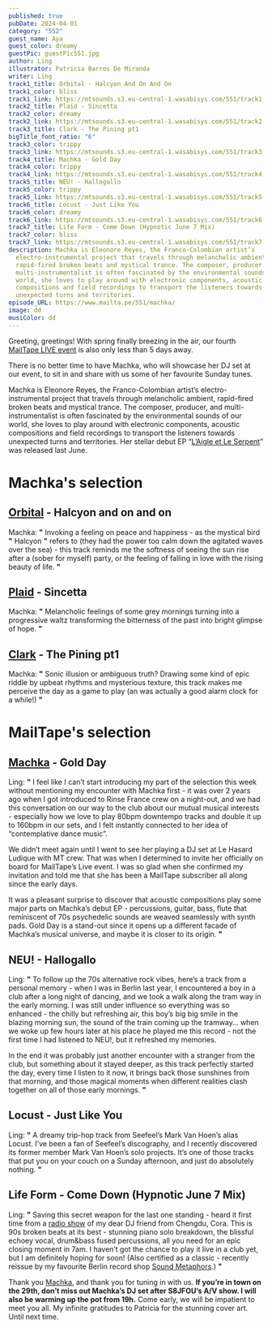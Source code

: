 ```yaml
---
published: true
pubDate: 2024-04-01
category: "552"
guest_name: Aya
guest_color: dreamy
guestPic: guestPic551.jpg
author: Ling
illustrator: Patricia Barros De Miranda
writer: Ling
track1_title: Orbital - Halcyon And On And On
track1_color: bliss
track1_link: https://mtsounds.s3.eu-central-1.wasabisys.com/551/track1.mp3
track2_title: Plaid - Sincetta
track2_color: dreamy
track2_link: https://mtsounds.s3.eu-central-1.wasabisys.com/551/track2.mp3
track3_title: Clark - The Pining pt1
bigTitle_font_ratio: "6"
track3_color: trippy
track3_link: https://mtsounds.s3.eu-central-1.wasabisys.com/551/track3.mp3
track4_title: Machka - Gold Day
track4_color: trippy
track4_link: https://mtsounds.s3.eu-central-1.wasabisys.com/551/track4.mp3
track5_title: NEU! - Hallogallo
track5_color: trippy
track5_link: https://mtsounds.s3.eu-central-1.wasabisys.com/551/track5.mp3
track6_title: Locust - Just Like You
track6_color: dreamy
track6_link: https://mtsounds.s3.eu-central-1.wasabisys.com/551/track6.mp3
track7_title: Life Form - Come Down (Hypnotic June 7 Mix)
track7_color: bliss
track7_link: https://mtsounds.s3.eu-central-1.wasabisys.com/551/track7.mp3
description: Machka is Eleonore Reyes, the Franco-Colombian artist’s
  electro-instrumental project that travels through melancholic ambient,
  rapid-fired broken beats and mystical trance. The composer, producer, and
  multi-instrumentalist is often fascinated by the environmental sounds of our
  world, she loves to play around with electronic components, acoustic
  compositions and field recordings to transport the listeners towards
  unexpected turns and territories.
episode_URL: https://www.mailta.pe/551/machka/
image: dd
musiColor: dd
---
```

Greeting, greetings! With spring finally breezing in the air, our fourth [MailTape LIVE event](https://live.mailta.pe) is also only less than 5 days away.

There is no better time to have Machka, who will showcase her DJ set at our event, to sit in and share with us some of her favourite Sunday tunes.

Machka is Eleonore Reyes, the Franco-Colombian artist’s electro-instrumental project that travels through melancholic ambient, rapid-fired broken beats and mystical trance. The composer, producer, and multi-instrumentalist is often fascinated by the environmental sounds of our world, she loves to play around with electronic components, acoustic compositions and field recordings to transport the listeners towards unexpected turns and territories. Her stellar debut EP “[L’Aigle et Le Serpent](https://machka.bandcamp.com/album/laigle-et-le-serpent)” was released last June.

# Machka's selection

## [Orbital](https://www.orbitalofficial.com/) - Halcyon and on and on

Machka: **"** Invoking a feeling on peace and happiness - as the mystical bird **"** Halcyon **"** refers to (they had the power too calm down the agitated waves over the sea) - this track reminds me the softness of seeing the sun rise after a (sober for myself) party, or the feeling of falling in love with the rising beauty of life. **"**


## [Plaid](https://plaid.warp.net/) - Sincetta

Machka: **"** Melancholic feelings of some grey mornings turning into a progressive waltz transforming the bitterness of the past into bright glimpse of hope. **"**

## [Clark](https://throttleclark.com/) - The Pining pt1

Machka: **"** Sonic illusion or ambiguous truth? Drawing some kind of epic riddle by upbeat rhythms and mysterious texture, this track makes me perceive the day as a game to play (an was actually a good alarm clock for a while!) **"**

# MailTape's selection

## [Machka](https://machka.bandcamp.com/album/laigle-et-le-serpent) - Gold Day

Ling: **"** I feel like I can’t start introducing my part of the selection this week without mentioning my encounter with Machka first - it was over 2 years ago when I got introduced to Rinse France crew on a night-out, and we had this conversation on our way to the club about our mutual musical interests - especially how we love to play 80bpm downtempo tracks and double it up to 160bpm in our sets, and I felt instantly connected to her idea of “contemplative dance music”.

We didn’t meet again until I went to see her playing a DJ set at Le Hasard Ludique with MT crew. That was when I determined to invite her officially on board for MailTape’s Live event. I was so glad when she confirmed my invitation and told me that she has been a MailTape subscriber all along since the early days.

It was a pleasant surprise to discover that acoustic compositions play some major parts on Machka’s debut EP - percussions, guitar, bass, flute that reminiscent of 70s psychedelic sounds are weaved seamlessly with synth pads. Gold Day is a stand-out since it opens up a different facade of Machka’s musical universe, and maybe it is closer to its origin. **"**


## NEU! - Hallogallo

Ling: **"** To follow up the 70s alternative rock vibes, here’s a track from a personal memory - when I was in Berlin last year, I encountered a boy in a club after a long night of dancing, and we took a walk along the tram way in the early morning. I was still under influence so everything was so enhanced - the chilly but refreshing air, this boy’s big big smile in the blazing morning sun, the sound of the train coming up the tramway… when we woke up few hours later at his place he played me this record - not the first time I had listened to NEU!, but it refreshed my memories.

In the end it was probably just another encounter with a stranger from the club, but something about it stayed deeper, as this track perfectly started the day, every time I listen to it now, it brings back those sunshines from that morning, and those magical moments when different realities clash together on all of those early mornings. **"**

## Locust - Just Like You

Ling: **"** A dreamy trip-hop track from Seefeel’s Mark Van Hoen’s alias Locust. I’ve been a fan of Seefeel’s discography, and I recently discovered its former member Mark Van Hoen’s solo projects. It’s one of those tracks that put you on your couch on a Sunday afternoon, and just do absolutely nothing. **"**

## Life Form - Come Down (Hypnotic June 7 Mix)

Ling: **"** Saving this secret weapon for the last one standing - heard it first time from a [radio show](https://baihui.live/shows/6g+-w-cora-22-02-24/en/) of my dear DJ friend from Chengdu, Cora. This is 90s broken beats at its best - stunning piano solo breakdown, the blissful echoey vocal, drum&bass fused percussions, all you need for an epic closing moment in 7am. I haven’t got the chance to play it live in a club yet, but I am definitely hoping for soon! (Also certified as a classic - recently reissue by my favourite Berlin record shop [Sound Metaphors](https://www.soundmetaphors.com/release/28930603/Life-Form-Come-Down-Summer's-Child).) **"**

Thank you [Machka](https://machka.bandcamp.com/album/laigle-et-le-serpent), and thank you for tuning in with us. **If you’re in town on the 29th, don’t miss out Machka’s DJ set after S8JFOU’s A/V show. I will also be warming up the pot from 19h.** Come early, we will be impatient to meet you all.
My infinite gratitudes to Patricia for the stunning cover art. Until next time.
